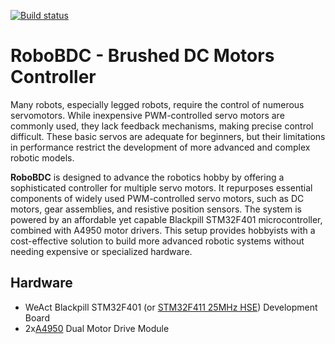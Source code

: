 [![Build status](https://github.com/godunko/robo-bdc/actions/workflows/alire.yml/badge.svg)](https://github.com/godunko/robo-bdc/actions/workflows/alire.yml)

# **RoboBDC** - Brushed DC Motors Controller

Many robots, especially legged robots, require the control of numerous servomotors.
While inexpensive PWM-controlled servo motors are commonly used, they lack feedback mechanisms, making precise control difficult.
These basic servos are adequate for beginners, but their limitations in performance restrict the development of more advanced and complex robotic models.

**RoboBDC** is designed to advance the robotics hobby by offering a sophisticated controller for multiple servo motors.
It repurposes essential components of widely used PWM-controlled servo motors, such as DC motors, gear assemblies, and resistive position sensors.
The system is powered by an affordable yet capable Blackpill STM32F401 microcontroller, combined with A4950 motor drivers.
This setup provides hobbyists with a cost-effective solution to build more advanced robotic systems without needing expensive or specialized hardware.

## Hardware

 * WeAct Blackpill STM32F401 (or [STM32F411 25MHz HSE](https://aliexpress.ru/item/1005001456186625.html)) Development Board
 * 2x[A4950](https://aliexpress.ru/item/1005004255910206.html) Dual Motor Drive Module
